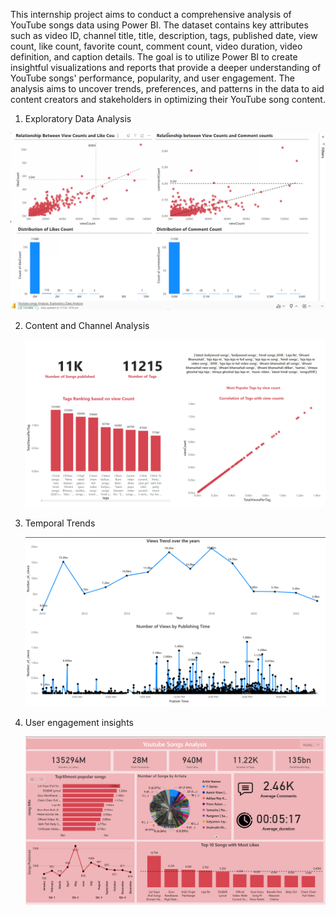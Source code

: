 This internship project aims to conduct a comprehensive analysis of YouTube songs data using Power BI. 
The dataset contains key attributes such as video ID, channel title, title, description, tags, published date, 
view count, like count, favorite count, comment count, video duration, video definition, and caption 
details. The goal is to utilize Power BI to create insightful visualizations and reports that provide a deeper 
understanding of YouTube songs' performance, popularity, and user engagement. The analysis aims to 
uncover trends, preferences, and patterns in the data to aid content creators and stakeholders in 
optimizing their YouTube song content.


1. Exploratory Data Analysis

![Project Preview](https://github.com/JatinKashyaap/Youtube-Songs-Data-Analysis/blob/main/Screenshot%202024-07-08%20174557.png)

2. Content and Channel Analysis

   ![Project Preview](https://github.com/JatinKashyaap/Youtube-Songs-Data-Analysis/blob/main/Screenshot%202024-07-08%20180113.png
)

3. Temporal Trends

   ![Project Preview](https://github.com/JatinKashyaap/Youtube-Songs-Data-Analysis/blob/main/Screenshot%202024-07-08%20180126.png)

4. User engagement insights

   ![Project Preview](https://github.com/JatinKashyaap/Youtube-Songs-Data-Analysis/blob/main/Screenshot%202024-07-08%20180134.png)

